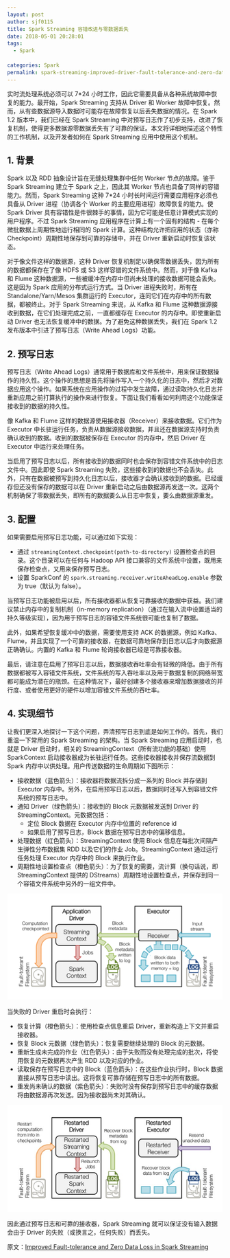 ```yaml
---
layout: post
author: sjf0115
title: Spark Streaming 容错改进与零数据丢失
date: 2018-05-01 20:28:01
tags:
  - Spark

categories: Spark
permalink: spark-streaming-improved-driver-fault-tolerance-and-zero-data-loss
---
```


实时流处理系统必须可以 7*24 小时工作，因此它需要具备从各种系统故障中恢复的能力。最开始，Spark Streaming 支持从 Driver 和 Worker 故障中恢复。然而，从有些数据源导入数据时可能存在故障恢复以后丢失数据的情况。在 Spark 1.2 版本中，我们已经在 Spark Streaming 中对预写日志作了初步支持，改进了恢复机制，使得更多数据源零数据丢失有了可靠的保证。本文将详细地描述这个特性的工作机制，以及开发者如何在 Spark Streaming 应用中使用这个机制。

## 1. 背景

Spark 以及 RDD 抽象设计旨在无缝处理集群中任何 Worker 节点的故障。鉴于 Spark Streaming 建立于 Spark 之上，因此其 Worker 节点也具备了同样的容错能力。然而，Spark Streaming 这种 7*24 小时长时间运行需要应用程序必须也具备从 Driver 进程（协调各个 Worker 的主要应用进程）故障恢复的能力。使 Spark Driver 具有容错性是件很棘手的事情，因为它可能是任意计算模式实现的用户程序。不过 Spark Streaming 应用程序在计算上有一个固有的结构 - 在每个微批数据上周期性地运行相同的 Spark 计算。这种结构允许把应用的状态（亦称 Checkpoint）周期性地保存到可靠的存储中，并在 Driver 重新启动时恢复该状态。

对于像文件这样的数据源，这种 Driver 恢复机制足以确保零数据丢失，因为所有的数据都保存在了像 HDFS 或 S3 这样容错的文件系统中。然而，对于像 Kafka 和 Flume 这种数据源，一些被缓冲在内存中但尚未处理的接收数据可能会丢失。这是因为 Spark 应用的分布式运行方式。当 Driver 进程失败时，所有在 Standalone/Yarn/Mesos 集群运行的 Executor，连同它们在内存中的所有数据，都被终止。对于 Spark Streaming 来说，从 Kafka 和 Flume 这种数据源接收到数据，在它们处理完成之前，一直都缓存在 Executor 的内存中。即使重新启动 Driver 也无法恢复缓冲中的数据。为了避免这种数据丢失，我们在 Spark 1.2 发布版本中引进了预写日志（Write Ahead Logs）功能。

## 2. 预写日志

预写日志（Write Ahead Logs）通常用于数据库和文件系统中，用来保证数据操作的持久性。这个操作的思想是首先将操作写入一个持久化的日志中，然后才对数据应用这个操作。如果系统在应用操作的过程中发生故障，通过读取持久化日志并重新应用之前打算执行的操作来进行恢复。下面让我们看看如何利用这个功能保证接收到的数据的持久性。

像 Kafka 和 Flume 这样的数据源使用接收器（Receiver）来接收数据。它们作为 Executor 中长驻运行任务，负责从数据源接收数据，并且还在数据源支持时负责确认收到的数据。收到的数据被保存在 Executor 的内存中，然后 Driver 在 Executor 中运行来处理任务。

当启用了预写日志以后，所有接收到的数据同时也会保存到容错文件系统中的日志文件中。因此即使 Spark Streaming 失败，这些接收到的数据也不会丢失。此外，只有在数据被预写到持久化日志以后，接收器才会确认接收到的数据。已经缓存但还没有保存的数据可以在 Driver 重新启动之后由数据源再发送一次。这两个机制确保了零数据丢失，即所有的数据要么从日志中恢复，要么由数据源重发。

## 3. 配置

如果需要启用预写日志功能，可以通过如下实现：
- 通过 `streamingContext.checkpoint(path-to-directory)` 设置检查点的目录。这个目录可以在任何与 Hadoop API 接口兼容的文件系统中设置，既用来保存检查点，又用来保存预写日志。
- 设置 SparkConf 的 `spark.streaming.receiver.writeAheadLog.enable` 参数为 true（默认为 false）。

当预写日志功能被启用以后，所有接收器都从恢复可靠接收的数据中获益。我们建议禁止内存中的复制机制（in-memory replication）（通过在输入流中设置适当的持久等级实现），因为用于预写日志的容错文件系统很可能也复制了数据。

此外，如果希望恢复缓冲中的数据，需要使用支持 ACK 的数据源，例如 Kafka、Flume，并且实现了一个可靠的接收器，在数据可靠地保存到日志以后才向数据源正确确认。内置的 Kafka 和 Flume 轮询接收器已经是可靠接收器。

最后，请注意在启用了预写日志以后，数据接收吞吐率会有轻微的降低。由于所有数据都被写入容错文件系统，文件系统的写入吞吐率以及用于数据复制的网络带宽都可能成为潜在的瓶颈。在这种情况下，最好创建多个接收器来增加数据接收的并行度、或者使用更好的硬件以增加容错文件系统的吞吐率。

## 4. 实现细节

让我们更深入地探讨一下这个问题，弄清预写日志到底是如何工作的。首先，我们重温一下常用的 Spark Streaming 的架构。当 Spark Streaming 应用启动时，也就是 Driver 启动时，相关的 StreamingContext（所有流功能的基础）使用 SparkContext 启动接收器成为长驻运行任务。这些接收器接收并保存流数据到 Spark 内存中以供处理。用户传送数据的生命周期如下图所示：
- 接收数据（蓝色箭头）：接收器将数据流拆分成一系列的 Block 并存储到 Executor 内存中。另外，在启用预写日志以后，数据同时还写入到容错文件系统的预写日志中。
- 通知 Driver（绿色箭头）：接收到的 Block 元数据被发送到 Driver 的 StreamingContext。元数据包括：
  - 定位 Block 数据在 Executor 内存中位置的 reference id
  - 如果启用了预写日志，Block 数据在预写日志中的偏移信息。
- 处理数据（红色箭头）：StreamingContext 使用 Block 信息在每批次间隔产生弹性分布数据集 RDD 以及它们的作业 Job。StreamingContext 通过运行任务处理 Executor 内存中的 Block 来执行作业。
- 周期性地设置检查点（橙色箭头）：为了恢复的需要，流计算（换句话说，即 StreamingContext 提供的 DStreams）周期性地设置检查点，并保存到同一个容错文件系统中另外的一组文件中。

![](https://github.com/sjf0115/ImageBucket/blob/main/Spark/spark-streaming-improved-driver-fault-tolerance-and-zero-data-loss-1.png?raw=true)

当失败的 Driver 重启时会执行：
- 恢复计算（橙色箭头）：使用检查点信息重启 Driver，重新构造上下文并重启接收器。
- 恢复 Block 元数据（绿色箭头）：恢复需要继续处理的 Block 的元数据。
- 重新生成未完成的作业（红色箭头）：由于失败而没有处理完成的批次，将使用恢复的元数据再次产生 RDD 以及对应的作业。
- 读取保存在预写日志中的 Block（蓝色箭头）：在这些作业执行时，Block 数据直接从预写日志中读出。这将恢复可靠存储在预写日志中的所有数据。
- 重发尚未确认的数据（紫色箭头）：失败时没有保存到预写日志中的缓存数据将由数据源再次发送。因为接收器尚未对其确认。

![](https://github.com/sjf0115/ImageBucket/blob/main/Spark/spark-streaming-improved-driver-fault-tolerance-and-zero-data-loss-2.jpg?raw=true)

因此通过预写日志和可靠的接收器，Spark Streaming 就可以保证没有输入数据会由于 Driver 的失败（或换言之，任何失败）而丢失。

原文：[Improved Fault-tolerance and Zero Data Loss in Spark Streaming](https://databricks.com/blog/2015/01/15/improved-driver-fault-tolerance-and-zero-data-loss-in-spark-streaming.html)
